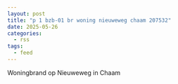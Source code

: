 ```yaml
---
layout: post
title: "p 1 bzb-01 br woning nieuweweg chaam 207532"
date: 2025-05-26
categories: 
  - rss
tags: 
  - feed
---
```


Woningbrand op Nieuweweg in Chaam
